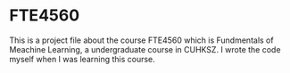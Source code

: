 # FTE4560
This is a project file about the course FTE4560 which is Fundmentals of Meachine Learning, a undergraduate course in CUHKSZ. I wrote the code myself when I was learning this course.
